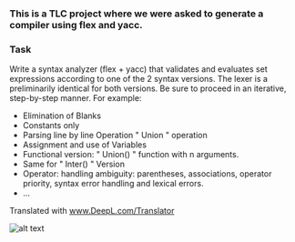 ### This is a TLC project where we were asked to generate a compiler using flex and yacc.

###  Task

Write a syntax analyzer (flex + yacc) that validates and evaluates set expressions according to one of the 2 syntax versions.
The lexer is a preliminarily identical for both versions. Be sure to proceed in an iterative, step-by-step manner. For example:
+ Elimination of Blanks
+ Constants only
+ Parsing line by line Operation " Union " operation
+ Assignment and use of Variables
+ Functional version: " Union() " function with n arguments.
+ Same for " Inter() " Version
+ Operator: handling ambiguity: parentheses, associations, operator priority, syntax error handling and lexical errors.
+ ...

Translated with www.DeepL.com/Translator

![alt text](https://3.bp.blogspot.com/-p0wFEcWWIMY/WSMOuwLXARI/AAAAAAAAAbk/H1K6mU30PjgZQBPZ1re5eweqfXkW5D9bwCLcB/s640/TLC.png)

